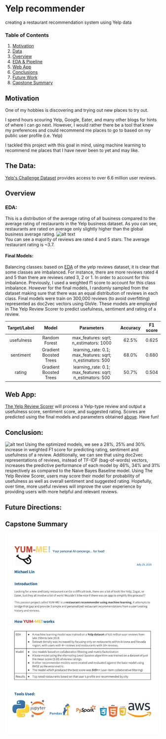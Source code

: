 # Yelp recommender
creating a restaurant recommendation system using Yelp data

### Table of Contents
1. [Motivation](https://github.com/mik3up/yelp_restaurant_recommender#motivation)
2. [Data](https://github.com/mik3up/yelp_restaurant_recommender#the-data)
3. [Overview](https://github.com/mik3up/yelp_restaurant_recommender#overview)
4. [EDA & Pipeline](https://github.com/maxgrossenbacher/nlp_yelp_reviews#part-1)
5. [Web App](https://github.com/mik3up/yelp_restaurant_recommender#web-app)
6. [Conclusions](https://github.com/mik3up/yelp_restaurant_recommender#conclusion)
7. [Future Work](https://github.com/mik3up/yelp_restaurant_recommender#future-directions)
8. [Capstone Summary](https://github.com/mik3up/yelp_restaurant_recommender#future-directions)

## Motivation
One of my hobbies is discovering and trying out new places to try out.

I spend hours scouring Yelp, Google, Eater, and many other blogs for hints of where I can go next. However, I would rather there be a tool that knew my preferences and could recommend me places to go to based on my public user profile (i.e. Yelp)

I tackled this project with this goal in mind, using machine learning to recommend me places that I have never been to yet and may like.


## The Data:

[Yelp's Challenge Dataset](https://www.yelp.com/dataset/challenge) provides access to over 6.6 million user reviews.


## Overview



### EDA:
This is a distribution of the average rating of all business compared to the average rating of restaurants in the Yelp business dataset. As you can see, restaurants are rated on average only slightly higher than the global business average rating.
![alt text](images/avg_rating.png)  
You can see a majority of reviews are rated 4 and 5 stars. The average restaurant rating is ~3.7.

#### Final Models:
Balancing classes: based on [EDA](https://github.com/maxgrossenbacher/nlp_yelp_reviews#eda) of the yelp reviews dataset, it is clear that some classes are imbalanced. For instance, there are more reviews rated 4 and 5 than there are reviews rated 3, 2 or 1. In order to account for this imbalance. Previously, I used a weighted f1 score to account for this class imbalance. However for the final models, I randomly sampled from the dataset making sure that there was an equal distribution of reviews in each class. Final models were train on 300,000 reviews (to avoid overfitting) represented as doc2vec vectors using GloVe. These models are employed in The Yelp Review Scorer to predict usefulness, sentiment and rating of a review.

| Target/Label | Model | Parameters | Accuracy | F1 score |  
|:------------:|:-----:|:----------:|:--------:|:--------:|
| usefulness | Random Forest | max_features: sqrt; n_estimators: 1000 | 62.5% | 0.625 |  
| sentiment | Gradient Boosted Trees | learning_rate: 0.1; max_features: sqrt; n_estimators: 500 | 68.0% | 0.680 |  
| rating | Gradient Boosted Trees | learning_rate: 0.1; max_features: sqrt; n_estimators: 500 | 50.7% | 0.504 |  

## Web App:
[The Yelp Review Scorer](https://github.com/maxgrossenbacher/nlp_yelp_reviews/tree/master/web_app) will process a Yelp-type review and output a usefulness score, sentiment score, and suggested rating. Scores are predicted using the final models and parameters obtained [above](https://github.com/maxgrossenbacher/nlp_yelp_reviews#final-models). Have fun!

## Conclusion:
![alt text](https://github.com/maxgrossenbacher/nlp_yelp_reviews/blob/master/images/f1_score_plt_cv.png)
Using the optimized models, we see a 28%, 25% and 30% increase in weighted F1 score for predicting rating, sentiment and usefulness of a review. Additionally, we can see that using doc2vec representations of reviews, instead of TF-IDF (bag-of-words) vectors, increases the predictive performance of each model by 46%, 34% and 31% respectively as compared to the Naive Bayes Baseline model.
Using The Yelp Review Scorer, users may score their model for probability of usefulness as well as overall sentiment and suggested rating. Hopefully, over time, more useful reviews will improve the user experience by providing users with more helpful and relevant reviews.

## Future Directions:

## Capstone Summary
<img src = "img/YUM_ME_about.jpg">
